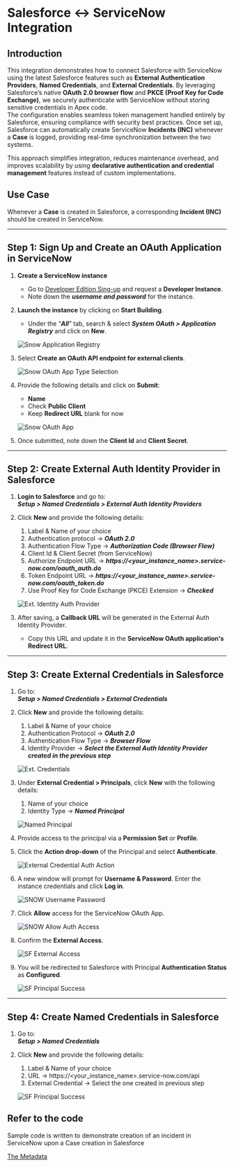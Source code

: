 # Salesforce ↔ ServiceNow Integration

## Introduction

This integration demonstrates how to connect Salesforce with ServiceNow using the latest Salesforce features such as **External Authentication Providers**, **Named Credentials**, and **External Credentials**. By leveraging Salesforce’s native **OAuth 2.0 browser flow** and **PKCE (Proof Key for Code Exchange)**, we securely authenticate with ServiceNow without storing sensitive credentials in Apex code.  
The configuration enables seamless token management handled entirely by Salesforce, ensuring compliance with security best practices. Once set up, Salesforce can automatically create ServiceNow **Incidents (INC)** whenever a **Case** is logged, providing real-time synchronization between the two systems.  

This approach simplifies integration, reduces maintenance overhead, and improves scalability by using **declarative authentication and credential management** features instead of custom implementations.  

## Use Case

Whenever a **Case** is created in Salesforce, a corresponding **Incident (INC)** should be created in ServiceNow.

---

## Step 1: Sign Up and Create an OAuth Application in ServiceNow

1. **Create a ServiceNow instance**  
   - Go to [Developer Edition Sing-up](https://signon.servicenow.com/x_snc_sso_auth.do?pageId=sign-up) and request a **Developer Instance**.  
   - Note down the ***username and password*** for the instance.

2. **Launch the instance** by clicking on **Start Building**.  
   - Under the “***All***” tab, search & select ***System OAuth > Application Registry*** and click on **New**.  

   ![Snow Application Registry](images/SNOW_Application_Registry.png)

3. Select **Create an OAuth API endpoint for external clients**.  

   ![Snow OAuth App Type Selection](images/SNOW_OAuth_Type_Selection.png)

4. Provide the following details and click on **Submit**:  
   - **Name**  
   - Check **Public Client**  
   - Keep **Redirect URL** blank for now  

   ![Snow OAuth App](images/SNOW_OAuth_App.png)

5. Once submitted, note down the **Client Id** and **Client Secret**.

---

## Step 2: Create External Auth Identity Provider in Salesforce

1. **Login to Salesforce** and go to:  
   ***Setup > Named Credentials > External Auth Identity Providers***

2. Click **New** and provide the following details:  
   1. Label & Name of your choice  
   2. Authentication protocol → ***OAuth 2.0***  
   3. Authentication Flow Type → ***Authorization Code (Browser Flow)***  
   4. Client Id & Client Secret (from ServiceNow)  
   5. Authorize Endpoint URL → ***https://<your_instance_name>.service-now.com/oauth_auth.do***  
   6. Token Endpoint URL → ***https://<your_instance_name>.service-now.com/oauth_token.do***  
   7. Use Proof Key for Code Exchange (PKCE) Extension → ***Checked***

   ![Ext. Identity Auth Provider](images/External_Identity_Auth_Provider.png)

3. After saving, a **Callback URL** will be generated in the External Auth Identity Provider.  
   - Copy this URL and update it in the **ServiceNow OAuth application's Redirect URL**.

---

## Step 3: Create External Credentials in Salesforce

1. Go to:  
   ***Setup > Named Credentials > External Credentials***

2. Click **New** and provide the following details:  
   1. Label & Name of your choice  
   2. Authentication Protocol → ***OAuth 2.0***  
   3. Authentication Flow Type → ***Browser Flow***  
   4. Identity Provider → ***Select the External Auth Identity Provider created in the previous step***

   ![Ext. Credentials](images/SF_External_Cred.png)

3. Under **External Credential > Principals**, click **New** with the following details:  
   1. Name of your choice  
   2. Identity Type → ***Named Principal***  

   ![Named Principal](images/SF_Named_Principal.png)

4. Provide access to the principal via a **Permission Set** or **Profile**.

5. Click the **Action drop-down** of the Principal and select **Authenticate**.  

   ![External Credential Auth Action](images/SF_Principal_Auth_Action.png)

6. A new window will prompt for **Username & Password**. Enter the instance credentials and click **Log in**.  

   ![SNOW Username Password](images/SNOW_Username_Password.png)

7. Click **Allow** access for the ServiceNow OAuth App.  

   ![SNOW Allow Auth Access](images/SNOW_Auth_Screen.png)

8. Confirm the **External Access**.  

   ![SF External Access](images/SF_External_Access.png)

9. You will be redirected to Salesforce with Principal **Authentication Status** as **Configured**.  

   ![SF Principal Success](images/SF_Principal_Success.png)

---

## Step 4: Create Named Credentials in Salesforce

1. Go to:  
   ***Setup > Named Credentials***

2. Click **New** and provide the following details:
    1. Label & Name of your choice
    2. URL → https://<your_instance_name>.service-now.com/api
    3. External Credential → Select the one created in previous step

    ![SF Principal Success](images/SF_Named_Credentials.png)

## Refer to the code

Sample code is written to demonstrate creation of an incident in ServiceNow upon a Case creation in Salesforce

[The Metadata](./force-app/main/default)